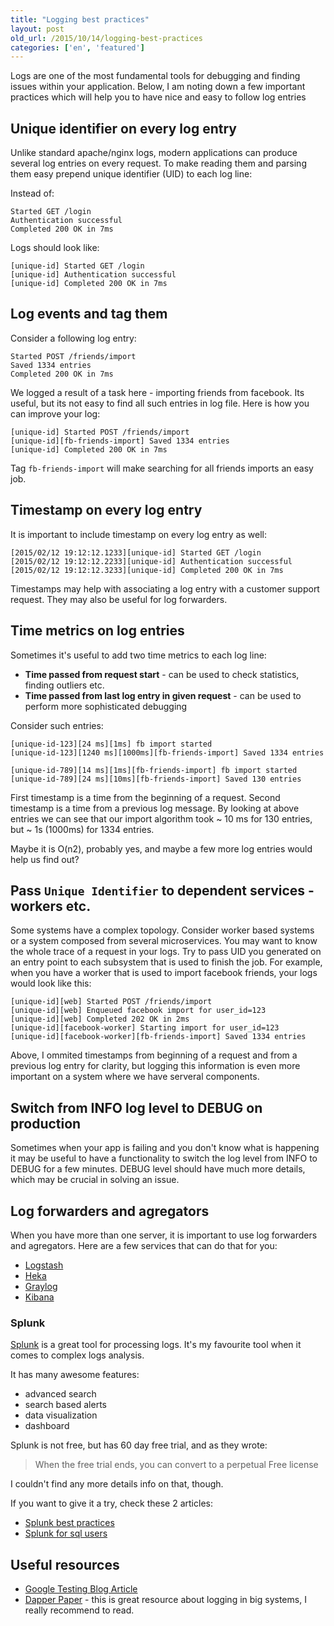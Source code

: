 ```yaml
---
title: "Logging best practices"
layout: post
old_url: /2015/10/14/logging-best-practices
categories: ['en', 'featured']
---
```


Logs are one of the most fundamental tools for debugging and finding issues
within your application. Below, I am noting down a few important practices which
will help you to have nice and easy to follow log entries

## Unique identifier on every log entry

Unlike standard apache/nginx logs, modern applications can produce several log
entries on every request. To make reading them and parsing them easy prepend
unique identifier (UID) to each log line:

Instead of:

```
Started GET /login
Authentication successful
Completed 200 OK in 7ms
```

Logs should look like:

```
[unique-id] Started GET /login
[unique-id] Authentication successful
[unique-id] Completed 200 OK in 7ms
```


## Log events and tag them

Consider a following log entry:

```
Started POST /friends/import
Saved 1334 entries
Completed 200 OK in 7ms
```

We logged a result of a task here - importing friends from facebook. Its useful,
but its not easy to find all such entries in log file. Here is how you can
improve your log:

```
[unique-id] Started POST /friends/import
[unique-id][fb-friends-import] Saved 1334 entries
[unique-id] Completed 200 OK in 7ms
```

Tag `fb-friends-import` will make searching for all friends imports an easy job.

## Timestamp on every log entry

It is important to include timestamp on every log entry as well:

```
[2015/02/12 19:12:12.1233][unique-id] Started GET /login
[2015/02/12 19:12:12.2233][unique-id] Authentication successful
[2015/02/12 19:12:12.3233][unique-id] Completed 200 OK in 7ms
```

Timestamps may help with associating a log entry with a customer support
request. They may also be useful for log forwarders.

## Time metrics on log entries

Sometimes it's useful to add two time metrics to each log line:

  * **Time passed from request start** - can be used to check statistics, finding outliers etc.
  * **Time passed from last log entry in given request** - can be used to perform more sophisticated debugging

Consider such entries:

```
[unique-id-123][24 ms][1ms] fb import started
[unique-id-123][1240 ms][1000ms][fb-friends-import] Saved 1334 entries

[unique-id-789][14 ms][1ms][fb-friends-import] fb import started
[unique-id-789][24 ms][10ms][fb-friends-import] Saved 130 entries
```

First timestamp is a time from the beginning of a request. Second timestamp is
a time from a previous log message. By looking at above entries we can see that
our import algorithm took ~ 10 ms for 130 entries, but ~ 1s (1000ms) for 1334 entries.

Maybe it is O(n2), probably yes, and maybe a few more log entries would help us find out?

## Pass `Unique Identifier` to dependent services - workers etc.

Some systems have a complex topology. Consider worker based systems or a system
composed from several microservices. You may want to know the whole trace of
a request in your logs. Try to pass UID you generated on an entry point to each
subsystem that is used to finish the job. For example, when you have a worker that
is used to import facebook friends, your logs would look like this:

```
[unique-id][web] Started POST /friends/import
[unique-id][web] Enqueued facebook import for user_id=123
[unique-id][web] Completed 202 OK in 2ms
[unique-id][facebook-worker] Starting import for user_id=123
[unique-id][facebook-worker][fb-friends-import] Saved 1334 entries
```

Above, I ommited timestamps from beginning of a request and from a previous log entry for clarity,
but logging this information is even more important on a system where we have serveral components.

## Switch from INFO log level to DEBUG on production

Sometimes when your app is failing and you don't know what is happening
it may be useful to have a functionality to switch the log level from INFO to DEBUG
for a few minutes. DEBUG level should have much more details, which may be crucial
in solving an issue.

## Log forwarders and agregators

When you have more than one server, it is important to use log forwarders and
agregators. Here are a few services that can do that for you:

* [Logstash](https://www.elastic.co/products/logstash)
* [Heka](https://github.com/mozilla-services/heka)
* [Graylog](https://www.graylog.org/)
* [Kibana](https://www.elastic.co/products/kibana)

### Splunk

[Splunk](http://www.splunk.com/) is a great tool for processing logs.
It's my favourite tool when it comes to complex logs analysis.

It has many awesome features:

* advanced search
* search based alerts
* data visualization
* dashboard

Splunk is not free, but has 60 day free trial, and as they wrote:

> When the free trial ends, you can convert to a perpetual Free license

I couldn't find any more details info on that, though.

If you want to give it a try, check these 2 articles:

* [Splunk best practices](http://dev.splunk.com/view/logging-best-practices/SP-CAAADP6)
* [Splunk for sql users](http://docs.splunk.com/Documentation/Splunk/5.0/SearchReference/SQLtoSplunk)

## Useful resources

* [Google Testing Blog Article](http://googletesting.blogspot.ch/2013/06/optimal-logging.html)
* [Dapper Paper](http://research.google.com/pubs/pub36356.html) - this is great resource about logging in big systems, I really recommend to read.
